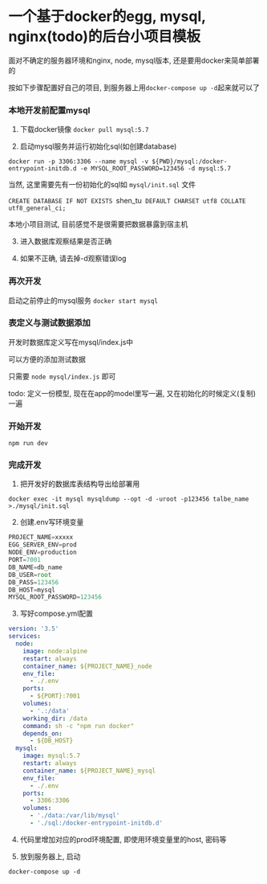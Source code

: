 # 一个基于docker的egg, mysql, nginx(todo)的后台小项目模板

面对不确定的服务器环境和nginx, node, mysql版本, 还是要用docker来简单部署的

按如下步骤配置好自己的项目, 到服务器上用`docker-compose up -d`起来就可以了

### 本地开发前配置mysql

1. 下载docker镜像 `docker pull mysql:5.7`

2. 启动mysql服务并运行初始化sql(如创建database)

`docker run -p 3306:3306 --name mysql -v ${PWD}/mysql:/docker-entrypoint-initdb.d -e MYSQL_ROOT_PASSWORD=123456 -d mysql:5.7`

当然, 这里需要先有一份初始化的sql如 `mysql/init.sql` 文件

`CREATE DATABASE IF NOT EXISTS `shen_tu` DEFAULT CHARSET utf8 COLLATE utf8_general_ci;`

本地小项目测试, 目前感觉不是很需要把数据暴露到宿主机

3. 进入数据库观察结果是否正确

4. 如果不正确, 请去掉-d观察错误log

### 再次开发

启动之前停止的mysql服务 `docker start mysql`

### 表定义与测试数据添加

开发时数据库定义写在mysql/index.js中

可以方便的添加测试数据

只需要 `node mysql/index.js` 即可

todo: 定义一份模型, 现在在app的model里写一遍, 又在初始化的时候定义(复制)一遍

### 开始开发

`npm run dev`

### 完成开发

1. 把开发好的数据库表结构导出给部署用

`docker exec -it mysql mysqldump --opt -d -uroot -p123456 talbe_name >./mysql/init.sql`

2. 创建.env写环境变量

```js
PROJECT_NAME=xxxxx
EGG_SERVER_ENV=prod
NODE_ENV=production
PORT=7001
DB_NAME=db_name
DB_USER=root
DB_PASS=123456
DB_HOST=mysql
MYSQL_ROOT_PASSWORD=123456
```

3. 写好compose.yml配置

```yml
version: '3.5'
services:
  node:
    image: node:alpine
    restart: always
    container_name: ${PROJECT_NAME}_node
    env_file:
      - ./.env
    ports:
      - ${PORT}:7001
    volumes:
      - '.:/data'
    working_dir: /data
    command: sh -c "npm run docker"
    depends_on:
      - ${DB_HOST}    
  mysql: 
    image: mysql:5.7
    restart: always
    container_name: ${PROJECT_NAME}_mysql
    env_file:
      - ./.env
    ports:
      - 3306:3306 
    volumes:
      - './data:/var/lib/mysql'
      - './sql:/docker-entrypoint-initdb.d'
```

4. 代码里增加对应的prod环境配置, 即使用环境变量里的host, 密码等

5. 放到服务器上, 启动

`docker-compose up -d` 